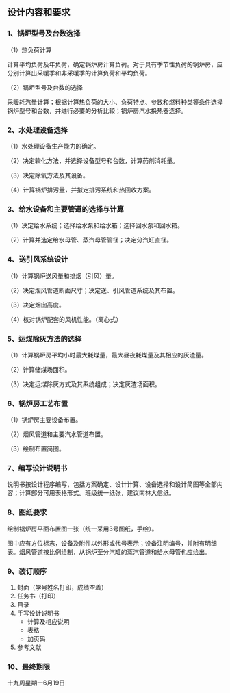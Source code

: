 ## 设计内容和要求

### 1、锅炉型号及台数选择

（1）热负荷计算

  计算平均负荷及年负荷，确定锅炉房计算负荷。对于具有季节性负荷的锅炉房，应分别计算出采暖季和非采暖季的计算负荷和平均负荷。   

（2）锅炉型号及台数的选择

采暖耗汽量计算；根据计算热负荷的大小、负荷特点、参数和燃料种类等条件选择锅炉型号和台数，并进行必要的分析比较；锅炉房汽水换热器选择。

### 2、水处理设备选择 

（1）水处理设备生产能力的确定。

（2）决定软化方法，并选择设备型号和台数，计算药剂消耗量。

（3）决定除氧方法及其设备。

（4）计算锅炉排污量，并拟定排污系统和热回收方案。

### 3、给水设备和主要管道的选择与计算

（1）决定给水系统；选择给水泵和给水箱；选择回水泵和回水箱。

（2）计算并选定给水母管、蒸汽母管管径；决定分汽缸直径。

### 4、送引风系统设计

（1）计算锅炉送风量和排烟（引风）量。

（2）决定烟风管道断面尺寸；决定送、引风管道系统及其布置。

（3）决定烟囱高度。

（4）核对锅炉配套的风机性能。（离心式）

### 5、运煤除灰方法的选择

（1）计算锅炉房平均小时最大耗煤量，最大昼夜耗煤量及其相应的灰渣量。

（2）计算储煤场面积。

（3）决定运煤除灰方式及其系统组成；决定灰渣场面积。

### 6、锅炉房工艺布置

（1）锅炉房主要设备布置。

（2）烟风管道和主要汽水管道布置。

（3）绘制布置简图。

### 7、编写设计说明书

说明书按设计程序编写，包括方案确定、设计计算、设备选择和设计简图等全部内容；计算部分可用表格形式。班级统一纸张，建议南林大信纸。

### 8、图纸要求

绘制锅炉房平面布置图一张（统一采用3号图纸，手绘）。

图中应有方位标志，设备及附件以外形或代号表示；设备注明编号，并附有明细表。烟风管道按比例绘制，从锅炉至分汽缸的蒸汽管道和给水母管也应绘出。

### 9、装订顺序

1. 封面（学号姓名打印，成绩空着）
2. 任务书（打印）
3. 目录
4. 手写设计说明书
   * 计算及相应说明
   * 表格
   * 加页码
5. 参考文献

### 10、最终期限

十九周星期一6月19日